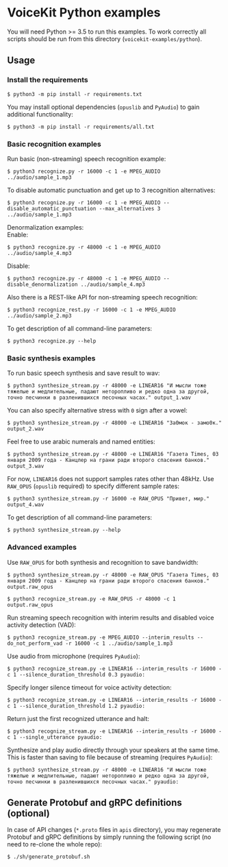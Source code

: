 # VoiceKit Python examples

You will need Python >= 3.5 to run this examples.
To work correctly all scripts should be run from this directory (`voicekit-examples/python`).

## Usage

### Install the requirements


```
$ python3 -m pip install -r requirements.txt
```

You may install optional dependencies (`opuslib` and `PyAudio`) to gain additional functionality:

```
$ python3 -m pip install -r requirements/all.txt
```


### Basic recognition examples

Run basic (non-streaming) speech recognition example:

```
$ python3 recognize.py -r 16000 -c 1 -e MPEG_AUDIO ../audio/sample_1.mp3
```

To disable automatic punctuation and get up to 3 recognition alternatives:

```
$ python3 recognize.py -r 16000 -c 1 -e MPEG_AUDIO --disable_automatic_punctuation --max_alternatives 3 ../audio/sample_1.mp3
```

Denormalization examples:  
Enable:
```
$ python3 recognize.py -r 48000 -c 1 -e MPEG_AUDIO ../audio/sample_4.mp3
```
Disable:
```
$ python3 recognize.py -r 48000 -c 1 -e MPEG_AUDIO --disable_denormalization ../audio/sample_4.mp3
```

Also there is a REST-like API for non-streaming speech recognition:

```
$ python3 recognize_rest.py -r 16000 -c 1 -e MPEG_AUDIO ../audio/sample_2.mp3
```

To get description of all command-line parameters:

```
$ python3 recognize.py --help
```

### Basic synthesis examples

To run basic speech synthesis and save result to wav:

```
$ python3 synthesize_stream.py -r 48000 -e LINEAR16 "И мысли тоже тяжелые и медлительные, падают неторопливо и редко одна за другой, точно песчинки в разленившихся песочных часах." output_1.wav
```

You can also specify alternative stress with `0` sign after a vowel:

```
$ python3 synthesize_stream.py -r 48000 -e LINEAR16 "За0мок - замо0к." output_2.wav
```

Feel free to use arabic numerals and named entities:

```
$ python3 synthesize_stream.py -r 48000 -e LINEAR16 "Газета Times, 03 января 2009 года - Канцлер на грани ради второго спасения банков." output_3.wav
```

For now, `LINEAR16` does not support samples rates other than 48kHz. Use `RAW_OPUS` (`opuslib` required) to specify different sample rates:

```
$ python3 synthesize_stream.py -r 16000 -e RAW_OPUS "Привет, мир." output_4.wav
```

To get description of all command-line parameters:

```
$ python3 synthesize_stream.py --help
```

### Advanced examples

Use `RAW_OPUS` for both synthesis and recognition to save bandwidth:

```
$ python3 synthesize_stream.py -r 48000 -e RAW_OPUS "Газета Times, 03 января 2009 года - Канцлер на грани ради второго спасения банков." output.raw_opus
```

```
$ python3 recognize_stream.py -e RAW_OPUS -r 48000 -c 1 output.raw_opus
```

Run streaming speech recognition with interim results and disabled voice activity detection (VAD):

```
$ python3 recognize_stream.py -e MPEG_AUDIO --interim_results --do_not_perform_vad -r 16000 -c 1 ../audio/sample_1.mp3
```

Use audio from microphone (requires `PyAudio`):

```
$ python3 recognize_stream.py -e LINEAR16 --interim_results -r 16000 -c 1 --silence_duration_threshold 0.3 pyaudio:
```

Specify longer silence timeout for voice activity detection:

```
$ python3 recognize_stream.py -e LINEAR16 --interim_results -r 16000 -c 1 --silence_duration_threshold 1.2 pyaudio:
```

Return just the first recognized utterance and halt:

```
$ python3 recognize_stream.py -e LINEAR16 --interim_results -r 16000 -c 1 --single_utterance pyaudio:
```

Synthesize and play audio directly through your speakers at the same time.
This is faster than saving to file because of streaming (requires `PyAudio`):

```
$ python3 synthesize_stream.py -r 48000 -e LINEAR16 "И мысли тоже тяжелые и медлительные, падают неторопливо и редко одна за другой, точно песчинки в разленившихся песочных часах." pyaudio:
```

## Generate Protobuf and gRPC definitions (optional)

In case of API changes (`*.proto` files in `apis` directory),
you may regenerate Protobuf and gRPC definitions by simply running the following script
(no need to re-clone the whole repo):

```
$ ./sh/generate_protobuf.sh
```
